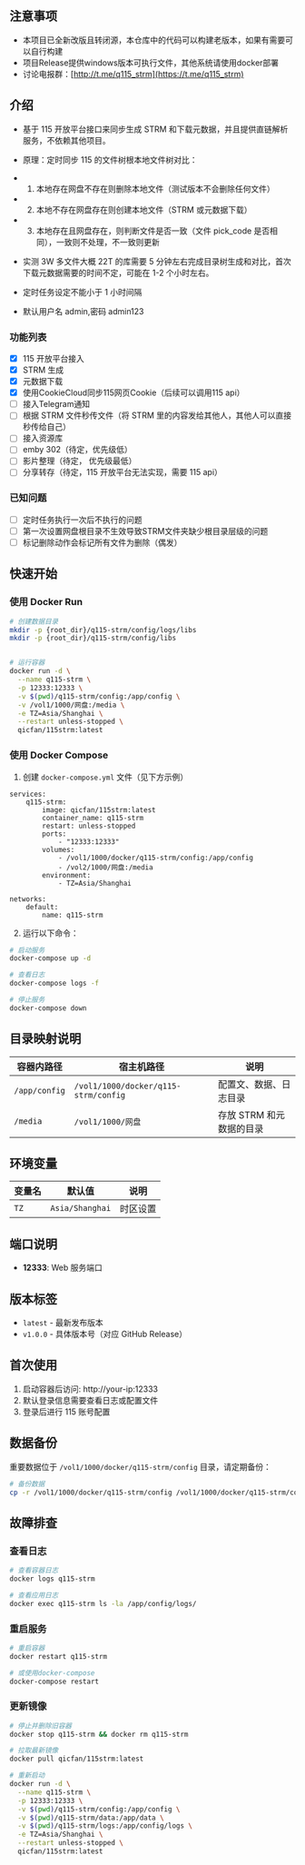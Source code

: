 ## 注意事项
- 本项目已全新改版且转闭源，本仓库中的代码可以构建老版本，如果有需要可以自行构建
- 项目Release提供windows版本可执行文件，其他系统请使用docker部署
- 讨论电报群：[http://t.me/q115_strm](https://t.me/q115_strm)

## 介绍

- 基于 115 开放平台接口来同步生成 STRM 和下载元数据，并且提供直链解析服务，不依赖其他项目。
- 原理：定时同步 115 的文件树根本地文件树对比：
- 1. 本地存在网盘不存在则删除本地文件（测试版本不会删除任何文件）
- 2. 本地不存在网盘存在则创建本地文件（STRM 或元数据下载）
- 3. 本地存在且网盘存在，则判断文件是否一致（文件 pick_code 是否相同），一致则不处理，不一致则更新
- 实测 3W 多文件大概 22T 的库需要 5 分钟左右完成目录树生成和对比，首次下载元数据需要的时间不定，可能在 1-2 个小时左右。
- 定时任务设定不能小于 1 小时间隔

- 默认用户名 admin,密码 admin123

### 功能列表

- [x] 115 开放平台接入
- [x] STRM 生成
- [x] 元数据下载
- [x] 使用CookieCloud同步115网页Cookie（后续可以调用115 api）
- [ ] 接入Telegram通知
- [ ] 根据 STRM 文件秒传文件（将 STRM 里的内容发给其他人，其他人可以直接秒传给自己）
- [ ] 接入资源库
- [ ] emby 302（待定，优先级低）
- [ ] 影片整理（待定， 优先级最低）
- [ ] 分享转存（待定，115 开放平台无法实现，需要 115 api）

### 已知问题
- [ ] 定时任务执行一次后不执行的问题
- [ ] 第一次设置网盘根目录不生效导致STRM文件夹缺少根目录层级的问题
- [ ] 标记删除动作会标记所有文件为删除（偶发）

## 快速开始

### 使用 Docker Run

```bash
# 创建数据目录
mkdir -p {root_dir}/q115-strm/config/logs/libs
mkdir -p {root_dir}/q115-strm/config/libs


# 运行容器
docker run -d \
  --name q115-strm \
  -p 12333:12333 \
  -v $(pwd)/q115-strm/config:/app/config \
  -v /vol1/1000/网盘:/media \
  -e TZ=Asia/Shanghai \
  --restart unless-stopped \
  qicfan/115strm:latest
```

### 使用 Docker Compose

1. 创建 `docker-compose.yml` 文件（见下方示例）

```
services:
    q115-strm:
        image: qicfan/115strm:latest
        container_name: q115-strm
        restart: unless-stopped
        ports:
            - "12333:12333"
        volumes:
            - /vol1/1000/docker/q115-strm/config:/app/config
            - /vol2/1000/网盘:/media
        environment:
            - TZ=Asia/Shanghai

networks:
    default:
        name: q115-strm
```

2. 运行以下命令：

```bash
# 启动服务
docker-compose up -d

# 查看日志
docker-compose logs -f

# 停止服务
docker-compose down
```

## 目录映射说明

| 容器内路径    | 宿主机路径                           | 说明                     |
| ------------- | ------------------------------------ | ------------------------ |
| `/app/config` | `/vol1/1000/docker/q115-strm/config` | 配置文、数据、日志目录   |
| `/media`      | `/vol1/1000/网盘`                    | 存放 STRM 和元数据的目录 |

## 环境变量

| 变量名 | 默认值          | 说明     |
| ------ | --------------- | -------- |
| `TZ`   | `Asia/Shanghai` | 时区设置 |

## 端口说明

- **12333**: Web 服务端口

## 版本标签

- `latest` - 最新发布版本
- `v1.0.0` - 具体版本号（对应 GitHub Release）

## 首次使用

1. 启动容器后访问: http://your-ip:12333
2. 默认登录信息需要查看日志或配置文件
3. 登录后进行 115 账号配置

## 数据备份

重要数据位于 `/vol1/1000/docker/q115-strm/config` 目录，请定期备份：

```bash
# 备份数据
cp -r /vol1/1000/docker/q115-strm/config /vol1/1000/docker/q115-strm/config-backup-$(date +%Y%m%d)
```

## 故障排查

### 查看日志

```bash
# 查看容器日志
docker logs q115-strm

# 查看应用日志
docker exec q115-strm ls -la /app/config/logs/
```

### 重启服务

```bash
# 重启容器
docker restart q115-strm

# 或使用docker-compose
docker-compose restart
```

### 更新镜像

```bash
# 停止并删除旧容器
docker stop q115-strm && docker rm q115-strm

# 拉取最新镜像
docker pull qicfan/115strm:latest

# 重新启动
docker run -d \
  --name q115-strm \
  -p 12333:12333 \
  -v $(pwd)/q115-strm/config:/app/config \
  -v $(pwd)/q115-strm/data:/app/data \
  -v $(pwd)/q115-strm/logs:/app/config/logs \
  -e TZ=Asia/Shanghai \
  --restart unless-stopped \
  qicfan/115strm:latest
```






